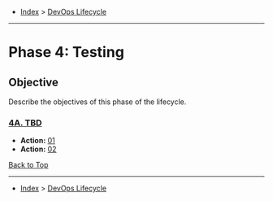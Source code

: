 <a id="top"></a>

- [Index](../index.md) > [DevOps Lifecycle](devops.md)

---

<a id="phase-04"></a>

# Phase 4: Testing

## Objective

Describe the objectives of this phase of the lifecycle.

<a id="actions"></a>

<a id="4a"></a>

### [4A. TBD](phase_04_A#top)

- **Action:** [01](phase_04_A#4a-01)
- **Action:** [02](phase_04_A#4a-02)

<a class="inline-navlink-page-top" href="#top">Back to Top</a>

---

- [Index](../index.md) > [DevOps Lifecycle](devops.md)
